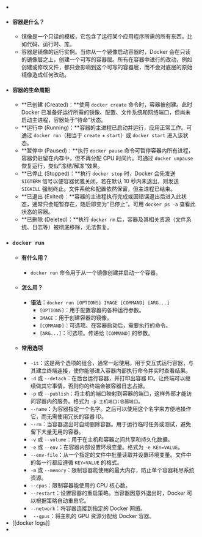-
- #### 容器是什么？
	- 镜像是一个只读的模板，它包含了运行某个应用程序所需的所有东西，比如代码、运行时、库。
	- 容器是镜像的运行实例。当你从一个镜像启动容器时，Docker 会在只读的镜像层之上，创建一个可写的容器层。所有在容器中进行的改动，例如创建或修改文件，都只会影响到这个可写的容器层，而不会对底层的原始镜像造成任何改动。
- #### 容器的生命周期
	- **已创建 (Created)：**使用 `docker create` 命令时，容器被创建。此时 Docker 已准备好运行所需的镜像、配置、文件系统和网络端口，但尚未启动主进程，容器处于“待命”状态。
	- **运行中 (Running)：**容器的主进程已启动并运行，应用正常工作。可通过 `docker run`（相当于 `create` + `start`）或 `docker start` 进入该状态。
	- **暂停中 (Paused)：**执行 `docker pause` 命令可暂停容器内所有进程，容器仍驻留在内存中，但不再分配 CPU 时间片。可通过 `docker unpause` 恢复运行，类似“冻结/解冻”效果。
	- **已停止 (Stopped)：**执行 `docker stop` 时，Docker 会先发送 `SIGTERM` 信号以便容器优雅关闭，若在默认 10 秒内未退出，则发送 `SIGKILL` 强制终止。文件系统和配置依然保留，但主进程已结束。
	- **已退出 (Exited)：**容器的主进程执行完成或因错误退出后进入此状态，通常只会短暂存在，随后即变为“已停止”。可用 `docker ps -a` 查看此状态的容器。
	- **已删除 (Deleted)：**执行 `docker rm` 后，容器及其相关资源（文件系统、日志等）被彻底移除，无法恢复。
- ### `docker run`
	- #### 有什么用？
		- `docker run` 命令用于从一个镜像创建并启动一个容器。
	- #### 怎么用？
		- **语法：**`docker run [OPTIONS] IMAGE [COMMAND] [ARG...]`
			- `[OPTIONS]`：用于配置容器的各种运行参数。
			- `IMAGE`：用于创建容器的镜像。
			- `[COMMAND]`：可选项。在容器启动后，需要执行的命令。
			- `[ARG...]`：可选项。传递给 `[COMMAND]` 的参数。
	- #### 常用选项
		- `-it`：这是两个选项的组合，通常一起使用。用于交互式运行容器，与其建立终端连接，使你能够进入容器内部执行命令并实时查看结果。
		- `-d` 或 `--detach`：在后台运行容器，并打印出容器 ID。让终端可以继续做其它事情，否则你的终端会被容器日志占据。
		- `-p` 或 `--publish`：将主机的端口映射到容器的端口，这样外部才能访问容器内的服务。格式为 `-p 主机端口:容器端口`。
		- `--name`：为容器指定一个名字。之后可以使用这个名字来方便地操作它，而无需使用冗长的容器 ID。
		- `--rm`：当容器退出时自动删除容器。用于运行临时任务或测试，避免留下大量无用的容器。
		- `-v` 或 `--volume`：用于在主机和容器之间共享和持久化数据。
		- `-e` 或 `--env`：在容器内部设置环境变量。格式为 `-e KEY=VALUE`。
		- `--env-file`：从一个指定的文件中批量读取并设置环境变量。文件中的每一行都应遵循 `KEY=VALUE` 的格式。
		- `-m` 或 `--memory`：限制容器能使用的最大内存，防止单个容器耗尽系统资源。
		- `--cpus`：限制容器能使用的 CPU 核心数。
		- `--restart`：设置容器的重启策略。当容器因意外退出时，Docker 可以根据策略自动重启它。
		- `--network`：将容器连接到指定的 Docker 网络。
		- ` --gpus`：将主机的 GPU 资源分配给 Docker 容器。
- [[docker logs]]
-